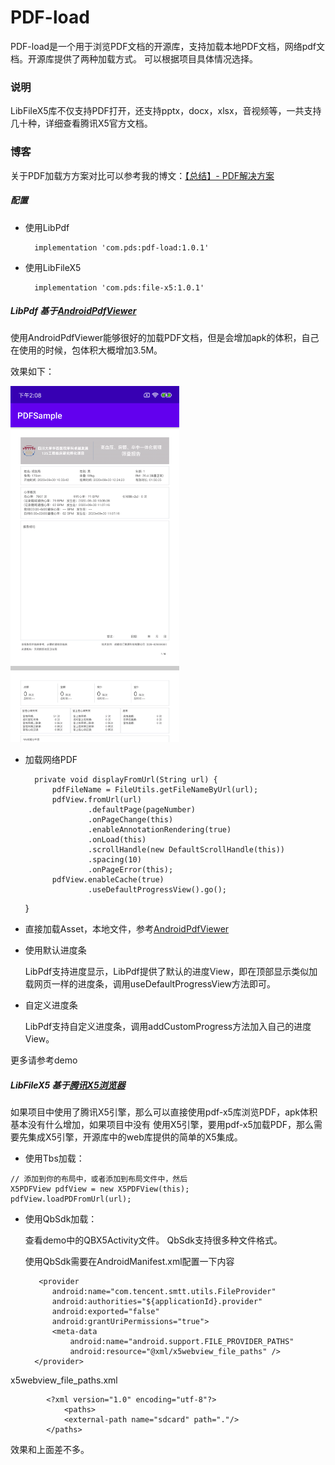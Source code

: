 # PDF-load
PDF-load是一个用于浏览PDF文档的开源库，支持加载本地PDF文档，网络pdf文档。开源库提供了两种加载方式。
可以根据项目具体情况选择。

### 说明

LibFileX5库不仅支持PDF打开，还支持pptx，docx，xlsx，音视频等，一共支持几十种，详细查看腾讯X5官方文档。

### 博客
关于PDF加载方方案对比可以参考我的博文：[【总结】- PDF解决方案](https://www.jianshu.com/p/8c8d2363b8a7)
##### 配置

- 使用LibPdf

        implementation 'com.pds:pdf-load:1.0.1'

- 使用LibFileX5

        implementation 'com.pds:file-x5:1.0.1'


##### LibPdf 基于[AndroidPdfViewer](https://github.com/barteksc/AndroidPdfViewer)

使用AndroidPdfViewer能够很好的加载PDF文档，但是会增加apk的体积，自己在使用的时候，包体积大概增加3.5M。

效果如下：

<img src="https://github.com/bubian/PDF-load/blob/master/screenshot/pdf-load.png" width="270" height="570" alt="图片描述文字"/>

- 加载网络PDF


        private void displayFromUrl(String url) {
            pdfFileName = FileUtils.getFileNameByUrl(url);
            pdfView.fromUrl(url)
                    .defaultPage(pageNumber)
                    .onPageChange(this)
                    .enableAnnotationRendering(true)
                    .onLoad(this)
                    .scrollHandle(new DefaultScrollHandle(this))
                    .spacing(10)
                    .onPageError(this);
            pdfView.enableCache(true)
                    .useDefaultProgressView().go();
    }


- 直接加载Asset，本地文件，参考[AndroidPdfViewer](https://github.com/barteksc/AndroidPdfViewer)

- 使用默认进度条

  LibPdf支持进度显示，LibPdf提供了默认的进度View，即在顶部显示类似加载网页一样的进度条，调用useDefaultProgressView方法即可。

- 自定义进度条

   LibPdf支持自定义进度条，调用addCustomProgress方法加入自己的进度View。

更多请参考demo

##### LibFileX5 基于[腾讯X5浏览器](https://x5.tencent.com/guide/sdkInit.html)

如果项目中使用了腾讯X5引擎，那么可以直接使用pdf-x5库浏览PDF，apk体积基本没有什么增加，如果项目中没有
使用X5引擎，要用pdf-x5加载PDF，那么需要先集成X5引擎，开源库中的web库提供的简单的X5集成。

- 使用Tbs加载：

```
// 添加到你的布局中，或者添加到布局文件中，然后
X5PDFView pdfView = new X5PDFView(this); 
pdfView.loadPDFromUrl(url);
```

- 使用QbSdk加载：

   查看demo中的QBX5Activity文件。 QbSdk支持很多种文件格式。

   使用QbSdk需要在AndroidManifest.xml配置一下内容

         <provider
            android:name="com.tencent.smtt.utils.FileProvider"
            android:authorities="${applicationId}.provider"
            android:exported="false"
            android:grantUriPermissions="true">
            <meta-data
                android:name="android.support.FILE_PROVIDER_PATHS"
                android:resource="@xml/x5webview_file_paths" />
        </provider>


x5webview_file_paths.xml

            <?xml version="1.0" encoding="utf-8"?>
                <paths>
                <external-path name="sdcard" path="."/>
            </paths>

效果和上面差不多。






